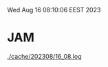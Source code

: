Wed Aug 16 08:10:06 EEST 2023
# JAM
<a href='./cache/202308/16_08.log'>./cache/202308/16_08.log</a>
